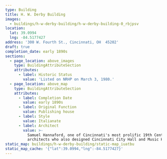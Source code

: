 ```yaml
---
type: Building
title: H. W. Derby Building
images:
  - buildings/h-w-derby-building/h-w-derby-building-0_rbjpsv
location:
  lat: 39.0994
  lng: -84.5177427
address: '300 W. Fourth St., Cincinnati, OH  45202'
draft: true
completion_date: early 1890s
sections:
  - page_location: above_images
    type: BuildingAttributeSection
    attributes:
      - label: Historic Status
        value: 'Listed on NRHP on March 3, 1980.'
  - page_location: above_map
    type: BuildingAttributeSection
    attributes:
      - label: Completion Date
        value: early 1890s
      - label: Original Function
        value: Publishing house
      - label: Style
        value: Italianate
      - label: Architect
        value: >-
          Samuel Hannaford, one of Cincinnati's most prolific 19th Century
          architects who also designed Cincinnati City Hall and Music Hall.
static_map: buildings/h-w-derby-building/static-map_iuatbu
static_map_cache: '{"lat":39.0994,"lng":-84.5177427}'
---
```

